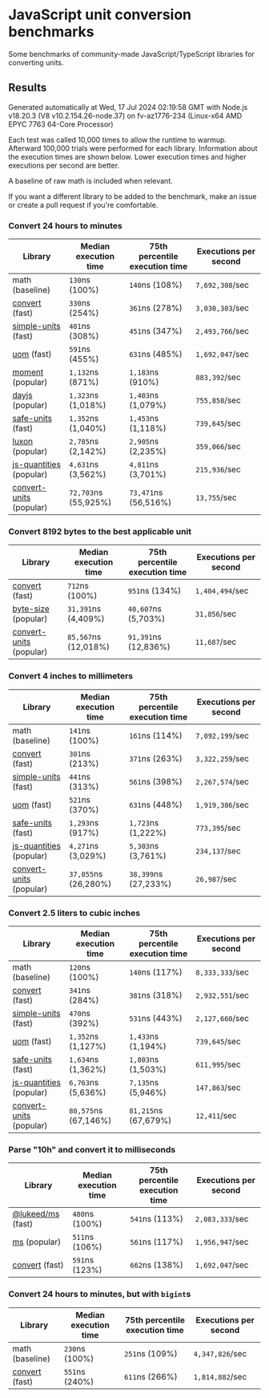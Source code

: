 # JavaScript unit conversion benchmarks

Some benchmarks of community-made JavaScript/TypeScript libraries for converting units.

## Results

<!-- beginblock(results) -->

Generated automatically at Wed, 17 Jul 2024 02:19:58 GMT with Node.js v18.20.3 (V8 v10.2.154.26-node.37) on fv-az1776-234 (Linux-x64 AMD EPYC 7763 64-Core Processor)

Each test was called 10,000 times to allow the runtime to warmup.
Afterward 100,000 trials were performed for each library.
Information about the execution times are shown below.
Lower execution times and higher executions per second are better.

A baseline of raw math is included when relevant.

If you want a different library to be added to the benchmark, make an issue or create a pull request if you're comfortable.

### Convert 24 hours to minutes

| Library                                                            | Median execution time | 75th percentile execution time | Executions per second |
| ------------------------------------------------------------------ | --------------------- | ------------------------------ | --------------------- |
| math (baseline)                                                    | `130`ns (100%)        | `140`ns (108%)                 | `7,692,308`/sec       |
| [convert](https://npmjs.com/package/convert) (fast)                | `330`ns (254%)        | `361`ns (278%)                 | `3,030,303`/sec       |
| [simple-units](https://npmjs.com/package/simple-units) (fast)      | `401`ns (308%)        | `451`ns (347%)                 | `2,493,766`/sec       |
| [uom](https://npmjs.com/package/uom) (fast)                        | `591`ns (455%)        | `631`ns (485%)                 | `1,692,047`/sec       |
| [moment](https://npmjs.com/package/moment) (popular)               | `1,132`ns (871%)      | `1,183`ns (910%)               | `883,392`/sec         |
| [dayjs](https://npmjs.com/package/dayjs) (popular)                 | `1,323`ns (1,018%)    | `1,403`ns (1,079%)             | `755,858`/sec         |
| [safe-units](https://npmjs.com/package/safe-units) (fast)          | `1,352`ns (1,040%)    | `1,453`ns (1,118%)             | `739,645`/sec         |
| [luxon](https://npmjs.com/package/luxon) (popular)                 | `2,785`ns (2,142%)    | `2,905`ns (2,235%)             | `359,066`/sec         |
| [js-quantities](https://npmjs.com/package/js-quantities) (popular) | `4,631`ns (3,562%)    | `4,811`ns (3,701%)             | `215,936`/sec         |
| [convert-units](https://npmjs.com/package/convert-units) (popular) | `72,703`ns (55,925%)  | `73,471`ns (56,516%)           | `13,755`/sec          |

### Convert 8192 bytes to the best applicable unit

| Library                                                            | Median execution time | 75th percentile execution time | Executions per second |
| ------------------------------------------------------------------ | --------------------- | ------------------------------ | --------------------- |
| [convert](https://npmjs.com/package/convert) (fast)                | `712`ns (100%)        | `951`ns (134%)                 | `1,404,494`/sec       |
| [byte-size](https://npmjs.com/package/byte-size) (popular)         | `31,391`ns (4,409%)   | `40,607`ns (5,703%)            | `31,856`/sec          |
| [convert-units](https://npmjs.com/package/convert-units) (popular) | `85,567`ns (12,018%)  | `91,391`ns (12,836%)           | `11,687`/sec          |

### Convert 4 inches to millimeters

| Library                                                            | Median execution time | 75th percentile execution time | Executions per second |
| ------------------------------------------------------------------ | --------------------- | ------------------------------ | --------------------- |
| math (baseline)                                                    | `141`ns (100%)        | `161`ns (114%)                 | `7,092,199`/sec       |
| [convert](https://npmjs.com/package/convert) (fast)                | `301`ns (213%)        | `371`ns (263%)                 | `3,322,259`/sec       |
| [simple-units](https://npmjs.com/package/simple-units) (fast)      | `441`ns (313%)        | `561`ns (398%)                 | `2,267,574`/sec       |
| [uom](https://npmjs.com/package/uom) (fast)                        | `521`ns (370%)        | `631`ns (448%)                 | `1,919,386`/sec       |
| [safe-units](https://npmjs.com/package/safe-units) (fast)          | `1,293`ns (917%)      | `1,723`ns (1,222%)             | `773,395`/sec         |
| [js-quantities](https://npmjs.com/package/js-quantities) (popular) | `4,271`ns (3,029%)    | `5,303`ns (3,761%)             | `234,137`/sec         |
| [convert-units](https://npmjs.com/package/convert-units) (popular) | `37,055`ns (26,280%)  | `38,399`ns (27,233%)           | `26,987`/sec          |

### Convert 2.5 liters to cubic inches

| Library                                                            | Median execution time | 75th percentile execution time | Executions per second |
| ------------------------------------------------------------------ | --------------------- | ------------------------------ | --------------------- |
| math (baseline)                                                    | `120`ns (100%)        | `140`ns (117%)                 | `8,333,333`/sec       |
| [convert](https://npmjs.com/package/convert) (fast)                | `341`ns (284%)        | `381`ns (318%)                 | `2,932,551`/sec       |
| [simple-units](https://npmjs.com/package/simple-units) (fast)      | `470`ns (392%)        | `531`ns (443%)                 | `2,127,660`/sec       |
| [uom](https://npmjs.com/package/uom) (fast)                        | `1,352`ns (1,127%)    | `1,433`ns (1,194%)             | `739,645`/sec         |
| [safe-units](https://npmjs.com/package/safe-units) (fast)          | `1,634`ns (1,362%)    | `1,803`ns (1,503%)             | `611,995`/sec         |
| [js-quantities](https://npmjs.com/package/js-quantities) (popular) | `6,763`ns (5,636%)    | `7,135`ns (5,946%)             | `147,863`/sec         |
| [convert-units](https://npmjs.com/package/convert-units) (popular) | `80,575`ns (67,146%)  | `81,215`ns (67,679%)           | `12,411`/sec          |

### Parse "10h" and convert it to milliseconds

| Library                                                   | Median execution time | 75th percentile execution time | Executions per second |
| --------------------------------------------------------- | --------------------- | ------------------------------ | --------------------- |
| [@lukeed/ms](https://npmjs.com/package/@lukeed/ms) (fast) | `480`ns (100%)        | `541`ns (113%)                 | `2,083,333`/sec       |
| [ms](https://npmjs.com/package/ms) (popular)              | `511`ns (106%)        | `561`ns (117%)                 | `1,956,947`/sec       |
| [convert](https://npmjs.com/package/convert) (fast)       | `591`ns (123%)        | `662`ns (138%)                 | `1,692,047`/sec       |

### Convert 24 hours to minutes, but with `bigint`s

| Library                                             | Median execution time | 75th percentile execution time | Executions per second |
| --------------------------------------------------- | --------------------- | ------------------------------ | --------------------- |
| math (baseline)                                     | `230`ns (100%)        | `251`ns (109%)                 | `4,347,826`/sec       |
| [convert](https://npmjs.com/package/convert) (fast) | `551`ns (240%)        | `611`ns (266%)                 | `1,814,882`/sec       |

<!-- endblock(results) -->
